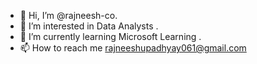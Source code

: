 - 👋 Hi, I’m @rajneesh-co.
- 👀 I’m interested in Data Analysts .
- 🌱 I’m currently learning Microsoft Learning .
- 📫 How to reach me rajneeshupadhyay061@gmail.com


<!---
rajneesh-upadhyay576/rajneesh-upadhyay576 is a ✨ special ✨ repository because its `README.md` (this file) appears on your GitHub profile.
You can click the Preview link to take a look at your changes.
--->
